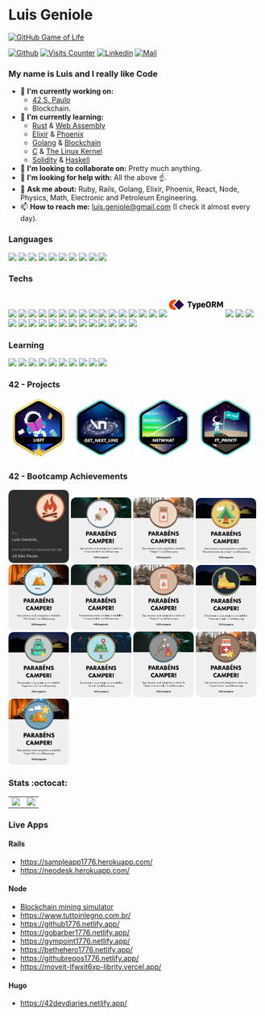 # Luis Geniole

[![GitHub Game of Life](https://github4life.herokuapp.com/librity.gif?z=6)](https://github.com/ethomson/github4life)

[![Github](https://img.shields.io/github/followers/librity?label=Followers&style=social)](https://github.com/librity)
[![Visits Counter](https://visitor-badge.glitch.me/badge?page_id=librity.librity)](https://github.com/librity)
[![Linkedin](https://img.shields.io/badge/-Luis%20Geniole-blue?style=flat-square&logo=linkedin&logoColor=white&link=https://www.linkedin.com/in/luis-geniole-b2b22aba/)](https://www.linkedin.com/in/luis-geniole-b2b22aba/)
[![Mail](https://img.shields.io/badge/-luis.geniole@gmail.com-gray?style=flat-square&logo=gmail&logoColor=red&link=)](mailto:luis.geniole@gmail.com)

### My name is Luis and I really like Code

- 🔭 **I'm currently working on:**
  - [42 S. Paulo](https://www.42sp.org.br/)
  - Blockchain.
- 🌱 **I'm currently learning:**
  - [Rust](https://www.rust-lang.org/) & [Web Assembly](https://webassembly.org/)
  - [Elixir](https://hexdocs.pm/elixir/Kernel.html) & [Phoenix](https://hexdocs.pm/phoenix/Phoenix.html)
  - [Golang](https://golang.org/doc) & [Blockchain](https://en.wikipedia.org/wiki/Peer-to-peer)
  - [C](https://devdocs.io/c) & [The Linux Kernel](https://github.com/torvalds/linux)
  - [Solidity](https://docs.soliditylang.org/en/latest/) & [Haskell](https://www.haskell.org/documentation/)
- 🤝 **I'm looking to collaborate on:** Pretty much anything.
- 🤔 **I'm looking for help with:** All the above ☝️.
- 💬 **Ask me about:** Ruby, Rails, Golang, Elixir, Phoenix, React, Node, Physics, Math, Electronic and Petroleum Engineering.
- 📫 **How to reach me:** luis.geniole@gmail.com (I check it almost every day).

### Languages

[<code><img height="50" src="https://upload.wikimedia.org/wikipedia/commons/3/35/The_C_Programming_Language_logo.svg"></code>](https://devdocs.io/c/)
[<code><img height="50" src="https://upload.wikimedia.org/wikipedia/commons/1/18/ISO_C%2B%2B_Logo.svg"></code>](https://isocpp.org/std/the-standard)
[<code><img height="50" src="https://upload.wikimedia.org/wikipedia/commons/2/21/Matlab_Logo.png"></code>](https://www.mathworks.com/help/matlab/)
[<code><img height="50" src="https://www.vectorlogo.zone/logos/javascript/javascript-horizontal.svg"></code>](https://developer.mozilla.org/en-US/docs/Web/JavaScript/Reference)
[<code><img height="50" src="https://www.vectorlogo.zone/logos/typescriptlang/typescriptlang-ar21.svg"></code>](https://www.typescriptlang.org/docs)
[<code><img height="50" src="https://www.vectorlogo.zone/logos/elixir-lang/elixir-lang-ar21.svg"></code>](https://hexdocs.pm/elixir/Kernel.html)
[<code><img height="50" src="https://www.vectorlogo.zone/logos/ruby-lang/ruby-lang-horizontal.svg"></code>](https://www.ruby-lang.org/en/documentation/)
[<code><img height="50" src="https://www.vectorlogo.zone/logos/python/python-ar21.svg"></code>](https://www.python.org/doc/)
[<code><img height="50" src="https://www.vectorlogo.zone/logos/gnu_bash/gnu_bash-ar21.svg"></code>](https://devdocs.io/bash/)
[<code><img height="50" src="https://www.vectorlogo.zone/logos/golang/golang-ar21.svg"></code>](https://golang.org/doc/)

### Techs

[<code><img height="50" src="https://cdn-images-1.medium.com/max/1600/1*W9maDRfdQbydm_aECrzAiQ.png"></code>](https://hexdocs.pm/phoenix/Phoenix.html)
[<code><img height="50" src="https://rubyonrails.org/images/rails-logo.svg"></code>](https://guides.rubyonrails.org/)
[<code><img height="50" src="https://rspec.info/images/logo.png"></code>](https://relishapp.com/rspec)
[<code><img height="50" src="https://www.vectorlogo.zone/logos/nodejs/nodejs-horizontal.svg"></code>](https://nodejs.org/en/docs/)
[<code><img height="50" src="https://www.vectorlogo.zone/logos/expressjs/expressjs-ar21.svg"></code>](https://expressjs.com/en/4x/api.html)
[<code><img height="50" src="https://d33wubrfki0l68.cloudfront.net/72901cd2af29b26e7000165d9cb90366820717a1/dd121/writing/graphql-with-next-js-and-apollo/nextjs.svg"></code>](https://nextjs.org/docs)
[<code><img height="50" src="https://www.vectorlogo.zone/logos/js_webpack/js_webpack-ar21.svg"></code>](https://webpack.js.org/concepts/)
[<code><img height="50" src="https://www.vectorlogo.zone/logos/reactjs/reactjs-ar21.svg"></code>](https://reactjs.org/docs/getting-started.html)
[<code><img height="50" src="https://www.vectorlogo.zone/logos/jestjsio/jestjsio-ar21.svg"></code>](https://jestjs.io/docs/en/getting-started.html)
[<code><img height="50" src="https://www.vectorlogo.zone/logos/socketio/socketio-ar21.svg"></code>](https://socket.io/docs/)
[<code><img height="50" src="https://www.vectorlogo.zone/logos/graphql/graphql-ar21.svg"></code>](https://graphql.org/learn/)
[<code><img height="50" src="https://www.vectorlogo.zone/logos/getbootstrap/getbootstrap-ar21.svg"></code>](https://getbootstrap.com/docs/4.1/getting-started/introduction/)
[<code><img height="50" src="https://www.vectorlogo.zone/logos/sass-lang/sass-lang-ar21.svg"></code>](https://sass-lang.com/documentation)
[<code><img height="50" src="https://www.vectorlogo.zone/logos/docker/docker-ar21.svg"></code>](https://docs.docker.com/compose/)
[<code><img height="50" src="https://www.vectorlogo.zone/logos/redis/redis-ar21.svg"></code>](https://redis.io/documentation)
[<code><img height="50" src="https://www.vectorlogo.zone/logos/sequelizejs/sequelizejs-ar21.svg"></code>](https://sequelize.org/master/)
[<code><img height="50" src="https://raw.githubusercontent.com/typeorm/typeorm/master/resources/logo_big.png"></code>](https://typeorm.io/)
[<code><img height="50" src="https://www.vectorlogo.zone/logos/adonisjs/adonisjs-ar21.svg"></code>](https://adonisjs.com/docs/4.1/lucid)
[<code><img height="50" src="https://www.vectorlogo.zone/logos/postgresql/postgresql-horizontal.svg"></code>](https://www.postgresql.org/docs/)
[<code><img height="50" src="https://www.vectorlogo.zone/logos/mysql/mysql-horizontal.svg"></code>](https://dev.mysql.com/doc/)
[<code><img height="50" src="https://www.vectorlogo.zone/logos/sqlite/sqlite-ar21.svg"></code>](https://sqlite.org/docs.html)
[<code><img height="50" src="https://www.vectorlogo.zone/logos/git-scm/git-scm-ar21.svg"></code>](https://git-scm.com/doc)
[<code><img height="50" src="https://www.vectorlogo.zone/logos/github/github-ar21.svg"></code>](https://docs.github.com/en)
[<code><img height="50" src="https://www.vectorlogo.zone/logos/commonmark/commonmark-ar21.svg"></code>](https://www.markdownguide.org/getting-started)
[<code><img height="50" src="https://www.vectorlogo.zone/logos/amazon_aws/amazon_aws-ar21.svg"></code>](https://docs.aws.amazon.com/index.html)
[<code><img height="50" src="https://www.vectorlogo.zone/logos/jupyter/jupyter-ar21.svg"></code>](https://jupyterlab.readthedocs.io/en/stable/)
[<code><img height="50" src="https://www.vectorlogo.zone/logos/atlassian_jira/atlassian_jira-ar21.svg"></code>](https://confluence.atlassian.com/jira061)
[<code><img height="50" src="https://www.vectorlogo.zone/logos/linux/linux-ar21.svg"></code>](https://www.kernel.org/doc/html/latest/)
[<code><img height="50" src="https://www.vectorlogo.zone/logos/ubuntu/ubuntu-ar21.svg"></code>](https://help.ubuntu.com/)
[<code><img height="50" src="https://www.vectorlogo.zone/logos/raspberrypi/raspberrypi-ar21.svg"></code>](https://www.raspberrypi.org/documentation/)
[<code><img height="50" src="https://www.vectorlogo.zone/logos/arduino/arduino-ar21.svg"></code>](https://www.arduino.cc/reference/en/)
[<code><img height="50" src="https://www.vectorlogo.zone/logos/curl_haxx/curl_haxx-ar21.svg"></code>](https://curl.haxx.se/docs/)
[<code><img height="50" src="https://download.logo.wine/logo/GNU_Emacs/GNU_Emacs-Logo.wine.png"></code>](https://www.gnu.org/software/emacs/documentation.html)

### Learning

[<code><img height="50" src="https://www.vectorlogo.zone/logos/haskell/haskell-ar21.svg"></code>](https://www.haskell.org/documentation/)
[<code><img height="50" src="https://www.vectorlogo.zone/logos/rust-lang/rust-lang-ar21.svg"></code>](https://doc.rust-lang.org/std/index.html)
[<code><img height="50" src="https://www.vectorlogo.zone/logos/webassembly/webassembly-ar21.svg"></code>](https://developer.mozilla.org/en-US/docs/WebAssembly)
[<code><img height="50" src="https://www.vectorlogo.zone/logos/clojure/clojure-ar21.svg"></code>](https://clojure.org/api/api)
[<code><img height="50" src="https://www.vectorlogo.zone/logos/lua/lua-ar21.svg"></code>](https://www.lua.org/docs.html)
[<code><img height="50" src="https://www.vectorlogo.zone/logos/tensorflow/tensorflow-ar21.svg"></code>](https://www.tensorflow.org/guide/)
[<code><img height="50" src="https://www.vectorlogo.zone/logos/electronjs/electronjs-ar21.svg"></code>](https://www.electronjs.org/docs)
[<code><img height="50" src="https://www.vectorlogo.zone/logos/ethereum/ethereum-ar21.svg"></code>](https://ethereum.org/en/developers/)
[<code><img height="50" src="https://solidity.readthedocs.io/en/v0.7.0/_images/logo.svg"></code>](https://solidity.readthedocs.io/en/v0.7.0/)
[<code><img height="50" src="https://www.vectorlogo.zone/logos/jenkins/jenkins-ar21.svg"></code>](https://www.jenkins.io/doc/tutorials/)

### 42 - Projects

[<code><img width="120" style="border-radius: 10px;" src="./.github/libft.png"></code>](https://github.com/librity/ft_libft)
[<code><img width="120" style="border-radius: 10px;" src="./.github/get_next_line.png"></code>](https://github.com/librity/ft_get_next_line)
<code><img width="120" style="border-radius: 10px;" src="./.github/netwhat.png"></code>
[<code><img width="120" style="border-radius: 10px;" src="./.github/ft_printf.png"></code>](https://github.com/librity/ft_printf)

### 42 - Bootcamp Achievements

<code><img width="120" style="border-radius: 10px;" src="./.github/Finished.png"></code>
<code><img width="120" style="border-radius: 10px;" src="./.github/Comunidade-1.png"></code>
<code><img width="120" style="border-radius: 10px;" src="./.github/Helper-1.png"></code>
<code><img width="120" style="border-radius: 10px;" src="./.github/Reconhecimento-de-Campo.png"></code>
<code><img width="120" style="border-radius: 10px;" src="./.github/Vila-Unida-1.png"></code>
<code><img width="120" style="border-radius: 10px;" src="./.github/Comunidade-2.png"></code>
<code><img width="120" style="border-radius: 10px;" src="./.github/Helper-2.png"></code>
<code><img width="120" style="border-radius: 10px;" src="./.github/Primeiras-trilhas.png"></code>
<code><img width="120" style="border-radius: 10px;" src="./.github/explorador.png"></code>
<code><img width="120" style="border-radius: 10px;" src="./.github/Foco-2.png"></code>
<code><img width="120" style="border-radius: 10px;" src="./.github/Super-comunidade.png"></code>
<code><img width="120" style="border-radius: 10px;" src="./.github/Super-Helper.png"></code>
<code><img width="120" style="border-radius: 10px;" src="./.github/Super-Vila.png"></code>

### Stats :octocat:

<center>
  <table>
    <tr>
      <td><img align="left" padding-right="10px" src=https://github-readme-stats.vercel.app/api?username=librity&show_icons=true&theme=dracula></td>
      <td><img align="left" padding-right="10px" src=https://github-readme-stats.vercel.app/api/top-langs/?username=librity&show_icons=true&theme=dracula&layout=compact></td>
    </tr>  
  </table>
</center>

### Live Apps

#### Rails

- https://sampleapp1776.herokuapp.com/
- https://neodesk.herokuapp.com/

#### Node

- [Blockchain mining simulator](https://create-react-mine.vercel.app)
- https://www.tuttoinlegno.com.br/
- https://github1776.netlify.app/
- https://gobarber1776.netlify.app/
- https://gympoint1776.netlify.app/
- https://bethehero1776.netlify.app/
- https://githubrepos1776.netlify.app/
- https://moveit-lfwxit6xp-librity.vercel.app/

#### Hugo

- https://42devdiaries.netlify.app/
